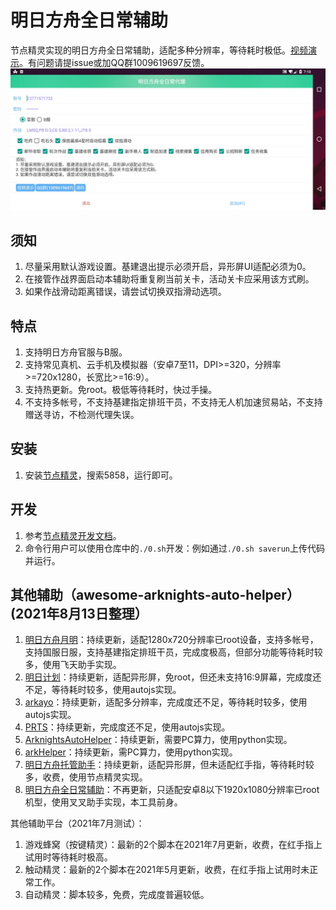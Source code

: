 # 明日方舟全日常辅助

节点精灵实现的明日方舟全日常辅助，适配多种分辨率，等待耗时极低。[视频演示](https://www.bilibili.com/video/BV1gJ411p7Ck)。有问题请提issue或加QQ群1009619697反馈。
![](./flameshot.jpg)

## 须知

1. 尽量采用默认游戏设置。基建退出提示必须开启，异形屏UI适配必须为0。
1. 在接管作战界面启动本辅助将重复刷当前关卡，活动关卡应采用该方式刷。
1. 如果作战滑动距离错误，请尝试切换双指滑动选项。

## 特点

1. 支持明日方舟官服与B服。
1. 支持常见真机、云手机及模拟器（安卓7至11，DPI>=320，分辨率>=720x1280，长宽比>=16:9）。
1. 支持热更新。免root。极低等待耗时，快过手操。
1. 不支持多帐号，不支持基建指定排班干员，不支持无人机加速贸易站，不支持赠送寻访，不检测代理失误。

## 安装

1. 安装[节点精灵](http://card.nspirit.cn/getApk)，搜索5858，运行即可。

## 开发

1. 参考[节点精灵开发文档](http://www.nspirit.cn/api)。
2. 命令行用户可以使用仓库中的`./0.sh`开发：例如通过`./0.sh saverun`上传代码并运行。

## 其他辅助（awesome-arknights-auto-helper）(2021年8月13日整理）

1. [明日方舟月明](https://www.aistool.com/)：持续更新，适配1280x720分辨率已root设备，支持多帐号，支持国服日服，支持基建指定排班干员，完成度极高，但部分功能等待耗时较多，使用飞天助手实现。
1. [明日计划](https://space.bilibili.com/271091178/video)：持续更新，适配异形屏，免root，但还未支持16:9屏幕，完成度还不足，等待耗时较多，使用autojs实现。
1. [arkayo](https://github.com/mslxl/arkayo)：持续更新，适配多分辨率，完成度还不足，等待耗时较多，使用autojs实现。
1. [PRTS](https://github.com/AgainstEntropy/PRTS)：持续更新，完成度还不足，使用autojs实现。
1. [ArknightsAutoHelper](https://github.com/ninthDevilHAUNSTER/ArknightsAutoHelper)：持续更新，需要PC算力，使用python实现。
1. [arkHelper](https://github.com/MangetsuC/arkHelper)：持续更新，需PC算力，使用python实现。
1. [明日方舟托管助手](https://www.bilibili.com/video/BV1kA41147HA)：持续更新，适配异形屏，但未适配红手指，等待耗时较多，收费，使用节点精灵实现。
1. [明日方舟全日常辅助](https://github.com/tkkcc/arknights/tree/xxzhushou)：不再更新，只适配安卓8以下1920x1080分辨率已root机型，使用叉叉助手实现，本工具前身。

其他辅助平台（2021年7月测试）：

1. 游戏蜂窝（按键精灵）：最新的2个脚本在2021年7月更新，收费，在红手指上试用时等待耗时极高。
1. 触动精灵：最新的2个脚本在2021年5月更新，收费，在红手指上试用时未正常工作。
1. 自动精灵：脚本较多，免费，完成度普遍较低。
